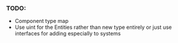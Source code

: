 ### TODO:

- Component type map
- Use uint for the Entities rather than new type entirely or just use interfaces for adding especially to systems
